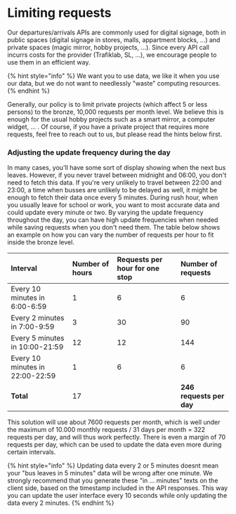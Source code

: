 # Limiting requests

Our departures/arrivals APIs are commonly used for digital signage, both in public spaces \(digital signage in stores, malls, appartment blocks, ...\) and private spaces \(magic mirror, hobby projects, ...\). Since every API call incurrs costs for the provider \(Trafiklab, SL, ...\), we encourage people to use them in an efficient way. 

{% hint style="info" %}
We want you to use data, we like it when you use our data, but we do not want to needlessly "waste" computing resources. 
{% endhint %}

Generally, our policy is to limit private projects \(which affect 5 or less persons\) to the bronze, 10,000 requests per month level. We believe this is enough for the usual hobby projects such as a smart mirror, a computer widget, ... . Of course, if you have a private project that requires more requests, feel free to reach out to us, but please read the hints below first.

### Adjusting the update frequency during the day

In many cases, you'll have some sort of display showing when the next bus leaves. However, if you never travel between midnight and 06:00, you don't need to fetch this data. If you're very unlikely to travel between 22:00 and 23:00, a time when busses are unlikely to be delayed as well, it might be enough to fetch their data once every 5 minutes.  During rush hour, when you usually leave for school or work, you want to most accurate data and could update every minute or two. By varying the update frequency throughout the day, you can have high update frequencies when needed while saving requests when you don't need them. The table below shows an example on how you can vary the number of requests per hour to fit inside the bronze level.



| Interval | Number of hours | Requests per hour for one stop | Number of requests |
| :--- | :--- | :--- | :--- |
| Every 10 minutes in 6:00-6:59 | 1 | 6 | 6 |
| Every 2 minutes in 7:00-9:59 | 3 | 30 | 90 |
| Every 5 minutes in 10:00-21:59 | 12 | 12 | 144 |
| Every 10 minutes in 22:00-22:59 | 1 | 6 | 6 |
| **Total** | 17 |  | **246 requests per day** |

This solution will use about 7600 requests per month, which is well under the maximum of 10.000 monthly requests / 31 days per month = 322 requests per day, and will thus work perfectly. There is even a margin of 70 requests per day, which can be used to update the data even more during certain intervals. 

{% hint style="info" %}
Updating data every 2 or 5 minutes doesnt mean your "bus leaves in 5 minutes" data will be wrong after one minute. We strongly recommend that you generate these  "in ... minutes" texts on the client side, based on the timestamp included in the API responses. This way you can update the user interface every 10 seconds while only updating the data every 2 minutes.
{% endhint %}


